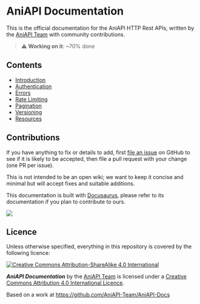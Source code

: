 # AniAPI Documentation

This is the official documentation for the AniAPI HTTP Rest APIs, written by the [AniAPI Team](https://github.com/AniAPI-Team) with community contributions.

> :warning: **Working on it**: ~70% done

## Contents

- [Introduction](docs/intro.mdx)
- [Authentication](docs/authentication.mdx)
- [Errors](docs/errors.mdx)
- [Rate Limiting](docs/rate_limiting.mdx)
- [Pagination](docs/pagination.mdx)
- [Versioning](docs/versioning.mdx)
- [Resources](docs/resources)

## Contributions

If you have anything to fix or details to add, first [file an issue](https://github.com/AniAPI-Team/AniAPI-Docs/issues) on GitHub to see if it is likely to be accepted, then file a pull request with your change (one PR per issue).

This is not intended to be an open wiki; we want to keep it concise and minimal but will accept fixes and suitable additions.

This documentation is built with [Docusaurus](https://docusaurus.io/docs), please refer to its documentation if you plan to contribute to ours.

<a href="https://github.com/AniAPI-Team/AniAPI-Docs/graphs/contributors">
  <img src="https://contrib.rocks/image?repo=AniAPI-Team/AniAPI-Docs" />
</a>

## Licence

Unless otherwise specified, everything in this repository is covered by the following licence:

[![Creative Commons Attribution-ShareAlike 4.0 International](https://licensebuttons.net/l/by-sa/4.0/88x31.png)](https://creativecommons.org/licenses/by-sa/4.0/)

***AniAPI Documentation*** by the [AniAPI Team](https://github.com/AniAPI-Team) is licensed under a [Creative Commons Attribution 4.0 International Licence](https://creativecommons.org/licenses/by-sa/4.0/).

Based on a work at https://github.com/AniAPI-Team/AniAPI-Docs
